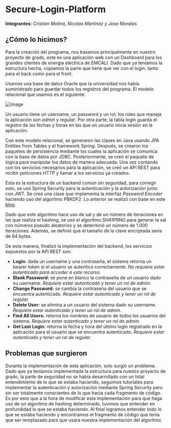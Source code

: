 # Secure-Login-Platform
**Integrantes:** *Cristian Molina, Nicolas Martínez y Jose Morales*
## ¿Cómo lo hicimos?
Para la creación del programa, nos basamos principalmente en nuestro proyecto de grado, este es una aplicación web con un Dashboard para los grandes clientes de energía eléctrica de EMCALI. Dado que ya teníamos la estructura hecha, copiamos la parte que tiene que ver con el login, tanto para el back como para el front. 

Usamos una base de datos Oracle que la universidad nos había suministrado para guardar todos los registros del programa. El modelo relacional que usamos es el siguiente:

![image](https://user-images.githubusercontent.com/39702263/121429167-3affde80-c93c-11eb-95b9-a0e0339df847.png)


Un usuario tiene un username, un password y un rol; los roles que maneja la aplicación son *admin* y *regular*. Por otra parte, la tabla login guarda el registro de las fechas y horas en las que un usuario inicia sesión en la aplicación.

Con este modelo relacional, se generaron las clases en Java usando JPA Entities from Tables y el framework Spring. Después, se crearon los paquetes de persistencia mediante los cuales la aplicación se comunica con la base de datos por JDBC. Posteriormente, se creó el paquete de lógica para manipular los datos de manera adecuada. Una vez contando con los servicios necesarios para la aplicación, se creó un API REST para recibir peticiones HTTP y llamar a los servicios ya creados.

Esta es la estructura de un backend común sin seguridad, para corregir esto, se usó Spring Security para la autenticación y la autorización junto con JWT. Se creó una clase que implementa la interfaz *Password Encoder* haciendo uso del algoritmo PBKDF2. Lo anterior se realizó con base en este [blog](https://howtodoinjava.com/java/java-security/how-to-generate-secure-password-hash-md5-sha-pbkdf2-bcrypt-examples/#PBKDF2WithHmacSHA1).

Dado que este algoritmo hace uso de sal y de un número de iteraciones en las que realiza el hashing, se usó el algoritmo SHA1PRNG para generar la sal con números pseudo aleatorios y se determinó un número de 1.000 iteraciones. Además, se definió que el tamaño de la clave encriptada sería de 64 bytes.

De esta manera, finalizó la implementación del backend, los servicios expuestos por la API REST son:

 - **Login:** dada un username y una contraseña, el sistema retorna un bearer token si el usuario se autenticó correctamente. *No requiere estar autenticado para acceder a este recurso.*
 - **Blank Password:** se pone en blanco la contraseña de un usuario dado su username. *Requiere estar autenticado y tener un rol de admin.*
 - **Change Password:** se cambia la contraseña del usuario que se encuentra autenticado. *Requiere estar autenticado y tener un rol de regular.*
 - **Delete User:** se elimina a un usuario del sistema dado su username. *Requiere estar autenticado y tener un rol de admin.*
 - **Find All Users:** retorna los nombres de usuario de todos los usuarios del sistema. *Requiere estar autenticado y tener un rol de admin.*
 - **Get Last Login:** retorna la fecha y hora del último login registrado en la aplicación para el usuario que se encuentra autenticado. *Requiere estar autenticado y tener un rol de regular.*
 
## Problemas que surgieron
Durante la implementación de esta aplicación, solo surgió un problema. Dado que ya teníamos implementada la estructura para nuestro proyecto de grado, la parte de seguridad no se había desarrollado con un total entendimiento de lo que se estaba haciendo, seguimos tutoriales para implementar la autenticación y autorización mediante Spring Security pero sin ser totalmente conscientes de lo que hacía cada fragmento de código. Es por esto que a la hora de modificar esta implementación para que haga uso de un algoritmo de hashing determinado, tuvimos que entender en profundidad lo que se estaba haciendo. Al final logramos entender todo lo que se estaba haciendo y encontramos el fragmento de código que tenía que ser remplazado para que usara nuestra implementación del algoritmo.
